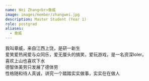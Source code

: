 ```yaml
---
name: Wei Zhang<br>章威
image: images/member/zhangwei.jpg
description: Master Student (Year 1)
role: postgrad
aliases:
  - 章威
---
```


<centre>
我叫章威，来自江西上饶，是研一新生<br>
爱笑爱热闹爱与众同乐，爱无厘头的搞笑，爱玩游戏，是一名资深loler。<br>
喜欢上山也喜欢下水<br>
德智体美劳只发展了德体劳<br>
性格随和待人真诚，讲究一个踏踏实实做事，实实在在做人
</centre>
